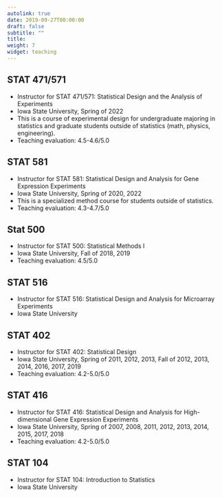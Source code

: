 ```yaml
---
autolink: true
date: 2019-09-27T00:00:00
draft: false
subtitle: ""
title: 
weight: 7
widget: teaching
---
```


## STAT 471/571
- Instructor for STAT 471/571: Statistical Design and the Analysis of Experiments
- Iowa State University, Spring of 2022
- This is a course of experimental design for undergraduate majoring in statistics and graduate students outside of statistics (math, physics, engineering).
- Teaching evaluation: 4.5-4.6/5.0
 
## STAT 581         
- Instructor for STAT 581: Statistical Design and Analysis for Gene Expression Experiments
- Iowa State University, Spring of 2020, 2022
- This is a specialized method course for students outside of statistics.
- Teaching evaluation: 4.3-4.7/5.0

## Stat 500
- Instructor for STAT 500: Statistical Methods I 
- Iowa State University, Fall of 2018, 2019 
- Teaching evaluation: 4.5/5.0

## STAT 516
- Instructor for STAT 516: Statistical Design and Analysis for Microarray Experiments
- Iowa State University

## STAT 402
- Instructor for STAT 402: Statistical Design 
- Iowa State University, Spring of 2011, 2012, 2013, Fall of 2012, 2013, 2014, 2016, 2017, 2019 
- Teaching evaluation: 4.2-5.0/5.0

## STAT 416
- Instructor for STAT 416: Statistical Design and Analysis for High-dimensional Gene Expression Experiments
- Iowa State University, Spring of 2007, 2008, 2011, 2012, 2013, 2014, 2015, 2017, 2018
- Teaching evaluation: 4.2-5.0/5.0

## STAT 104
- Instructor for STAT 104: Introduction to Statistics
- Iowa State University



